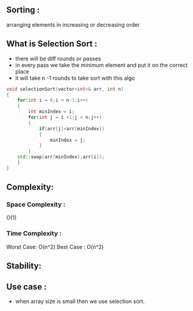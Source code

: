 ## Sorting :
arranging elements in increasing or decreasing order
## What is Selection Sort :
- there will be diff rounds or passes
- in every pass we take the minimum element and put it on the correct place
- it will take n -1  rounds to take sort with this algo
```cpp
void selectionSort(vector<int>& arr, int n)
{
	for(int i = 0;i < n-1;i++)
	{
		int minIndex = i;
		for(int j = i +1;j < n;j++)
		{
			if(arr[j]<arr[minIndex])
			{
				minIndex = j;
			}
		}
	std::swap(arr[minIndex],arr[i]);
	}
}
```

## Complexity:
### Space Complexity : 
O(1)
### Time Complexity : 
Worst Case: O(n^2)
Best Case : O(n^2)

## Stability:
[](https://www.google.com/imgres?imgurl=https%3A%2F%2Fds1-iiith.vlabs.ac.in%2Fexp%2Fbubble-sort%2Fanalysis%2Fimages%2Fstable.png&imgrefurl=https%3A%2F%2Fds1-iiith.vlabs.ac.in%2Fexp%2Fbubble-sort%2Fanalysis%2Fstability-of-bubble-sort.html&tbnid=5zyZNjkX5SyjMM&vet=12ahUKEwiAzu6V5vH8AhVVktgFHXoLBF4QMygBegUIARDHAQ..i&docid=qhTZ1SkFrTf28M&w=413&h=331&q=is%20bubble%20sort%20stable&ved=2ahUKEwiAzu6V5vH8AhVVktgFHXoLBF4QMygBegUIARDHAQ)


## Use case :
- when array size is small then we use selection sort.
